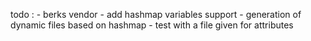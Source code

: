 todo :
    - berks vendor
    - add hashmap variables support
    - generation of dynamic files based on hashmap
    - test with a file given for attributes
